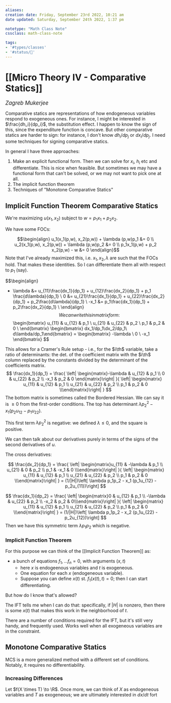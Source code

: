 ```yaml
---
aliases:
creation date: Friday, September 23rd 2022, 10:21 am
date updated: Saturday, September 24th 2022, 1:37 pm

notetype: "Math Class Note"
cssclass: math-class-note

tags: 
- '#types/classes'
- '#status/🚧'
---
```


# [[Micro Theory IV - Comparative Statics]]
<span style = "font-size:120%"><i >Zagreb Mukerjee </i></span>

Comparative statics are representations of how endogeneous variables respond to exogeneous ones. For instance, I might be interested in $\frac{dh_i}{dp_i}$, the substitution effect. I happen to know the sign of this, since the expenditure function is concave. But other comparative statics are harder to sign: for instance, I don't know $dh_i/dp_j$ or $dx_i/dp_j$. I need some techniques for signing comparative statics. 

In general I have three approaches:
1) Make an explicit functional form. Then we can solve for $x_i$, $h_i$ etc and differentiate. This is nice when feasible. But sometimes we may have a functional form that can't be solved, or we may not want to pick one at all. 
2) The implicit function theorem
3) Techniques of "Monotone Comparative Statics"

## Implicit Function Theorem Comparative Statics

We're maximizing $u(x_1, x_2)$ subject to $w = p_1 x_1 + p_2 x_2$. 

We have some FOCs: 

$$\begin{align}
u_1(x_1(p,w), x_2(p,w)) + \lambda (p,w)p_1 &= 0 \\
u_2(x_1(p,w), x_2(p,w)) + \lambda (p,w)p_2 &= 0 \\
p_1x_1(p,w) + p_2 x_2(p,w) - w &= 0
\end{align}$$
Note that I've already maximized this, i.e. $x_1, x_2, \lambda$ are such that the FOCs hold. That makes these identities. So I can differentiate them all with respect to $p_1$ (say). 

$$\begin{align}
 - \lambda &= u_{11}\frac{dx_1}{dp_1} + u_{12}\frac{dx_2}{dp_1} + p_1 \frac{d\lambda}{dp_1} \\
0 &= u_{21}\frac{dx_1}{dp_1} + u_{22}\frac{dx_2}{dp_1} + p_2\frac{d\lambda}{dp_1} \\
-x_1 &= p_1\frac{dx_1}{dp_1} + p_2\frac{dx_2}{dp_1} \\
\end{align}$$
We can write this in matrix form: 
$$
\begin{bmatrix} 
u_{11} & u_{12} & p_1 \\ 
u_{21} & u_{22} & p_2 \\ 
p_1 & p_2 & 0 \\
\end{bmatrix}
\begin{bmatrix} dx_1/dp_1\\dx_2/dp_1\\ d\lambda/dp_1\end{bmatrix} = \begin{bmatrix} 
-\lambda \\ 0 \\ -x_1
\end{bmatrix}
$$

This allows for a Cramer's Rule setup - i.e., for the $i\th$ variable, take a ratio of determinants: the det. of the coefficient matrix with the $i\th$ column replaced by the constants divided by the determinant of the coefficients matrix. 
$$
\frac{dx_1}{dp_1} = \frac{
	\left| \begin{matrix}-\lambda & u_{12} & p_1 \\ 0 & u_{22} & p_2 \\ -x_1 & p_2 & 0 \end{matrix}\right|
}{
	\left| \begin{matrix} u_{11} & u_{12} & p_1 \\ 
u_{21} & u_{22} & p_2 \\ 
p_1 & p_2 & 0 \\\end{matrix}\right|
}
$$
The bottom matrix is sometimes called the Bordered Hessian. We can say it is $\geq 0$ from the first-order conditions. 
The top has determinant $\lambda p_2^2 - x_1(p_2u_{12} - p_1u_{22})$. 

This first term $\lambda p_2^2$ is negative: we defined $\lambda \leq 0$, and the square is positive. 

We can then talk about our derivatives purely in terms of the signs of the second derivatives of $u$. 

The cross derivatives: 

$$
\frac{dx_2}{dp_1} = \frac{
	\left| \begin{matrix}u_{11} & -\lambda & p_1 \\ 
u_{21} & 0 & p_2 \\ 
p_1 & -x_1 & 0 \\\end{matrix}\right|
}{
	\left| \begin{matrix} u_{11} & u_{12} & p_1 \\ 
u_{21} & u_{22} & p_2 \\ 
p_1 & p_2 & 0 \\\end{matrix}\right|
} = (1/|H|)\left[ \lambda p_1p_2 - x_1 (p_1u_{12} -p_2u_{11})\right]
$$

$$
\frac{dx_1}{dp_2} = \frac{
	\left| \begin{matrix}0 & u_{12} & p_1 \\ 
-\lambda & u_{22} & p_2 \\ 
-x_2 & p_2 & 0\\\end{matrix}\right|
}{
	\left| \begin{matrix} u_{11} & u_{12} & p_1 \\ 
u_{21} & u_{22} & p_2 \\ 
p_1 & p_2 & 0 \\\end{matrix}\right|
} = (1/|H|)\left[ \lambda p_1p_2 - x_2 (p_1u_{22} -p_2u_{12})\right]
$$
Then we have this symmetric term $\lambda p_1p_2$ which is negative. 

### Implicit Function Theorem

For this purpose we can think of the [[Implicit Function Theorem]] as: 
- a bunch of equations $f_1, \ldots f_n = 0$, with arguments $(x,t)$ 
	- here $x$ is endogeenous variables and $t$ is exogeneous. 
	- One equation for each $x$ (endogeneous variable). 
	- Suppose you can define $x(t)$ st. $f_1(x(t),t) = 0$; then I can start differentiating. 

But how do I know that's allowed?

The IFT tells me when I can do that: specifically, if $|H|$ is nonzero, then there is some $x(t)$ that makes this work in the neighborhood of $t$. 

There are a number of conditions required for the IFT, but it's still very handy, and frequently used. Works well when all exogeneous variables are in the constraint. 



## Monotone Comparative Statics

MCS is a more generalized method with a different set of conditions. Notably, it requires no differentiability. 


### Increasing Differences
Let $f(X \times T) \to \R$. Once more, we can think of $X$ as endogeneous variables and $T$ as exogeneous; we are ultimately interested in $dx/dt$ fort
